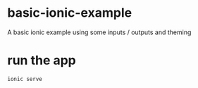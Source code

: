 # basic-ionic-example
A basic ionic example using some inputs / outputs and theming

# run the app
```ionic serve```
